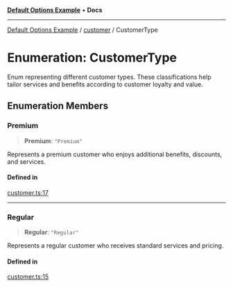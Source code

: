 [**Default Options Example**](../../README.md) • **Docs**

***

[Default Options Example](../../modules.md) / [customer](../README.md) / CustomerType

# Enumeration: CustomerType

Enum representing different customer types.
These classifications help tailor services and benefits according to customer loyalty and value.

## Enumeration Members

### Premium

> **Premium**: `"Premium"`

Represents a premium customer who enjoys additional benefits, discounts, and services.

#### Defined in

[customer.ts:17](https://github.com/typedoc2md/typedoc-plugin-markdown-examples/blob/main/dummy-api/src/customer.ts#L17)

***

### Regular

> **Regular**: `"Regular"`

Represents a regular customer who receives standard services and pricing.

#### Defined in

[customer.ts:15](https://github.com/typedoc2md/typedoc-plugin-markdown-examples/blob/main/dummy-api/src/customer.ts#L15)
